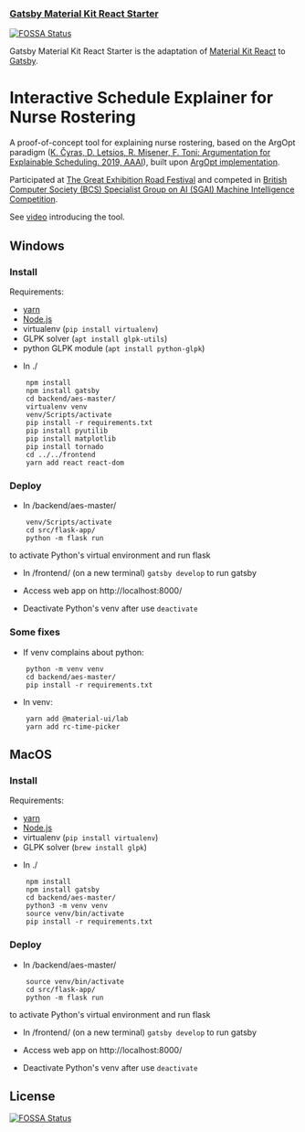 ### [Gatsby Material Kit React Starter](https://amazing-jones-e61bda.netlify.com/)
[![FOSSA Status](https://app.fossa.io/api/projects/git%2Bgithub.com%2FWebCu%2Fgatsby-material-kit-react.svg?type=shield)](https://app.fossa.io/projects/git%2Bgithub.com%2FWebCu%2Fgatsby-material-kit-react?ref=badge_shield)


Gatsby Material Kit React Starter is the adaptation of [Material Kit React](https://www.creative-tim.com/product/material-kit-react) to [Gatsby](https://www.gatsbyjs.org/).

# Interactive Schedule Explainer for Nurse Rostering 

A proof-of-concept tool for explaining nurse rostering, based on the ArgOpt paradigm ([K. Čyras, D. Letsios, R. Misener, F. Toni: Argumentation for Explainable Scheduling. 2019, AAAI](https://aaai.org/ojs/index.php/AAAI/article/view/4126)), built upon [ArgOpt implementation](https://github.com/mylestunglee/aes).

Participated at [The Great Exhibition Road Festival](https://www.greatexhibitionroadfestival.co.uk/) and competed in [British Computer Society (BCS) Specialist Group on AI (SGAI) Machine Intelligence Competition](http://www.bcs-sgai.org/micomp/).

See [video](https://www.youtube.com/watch?v=pVXj_whrTkA) introducing the tool. 

## Windows 

### Install

Requirements:
- [yarn](https://yarnpkg.com/lang/en/docs/install/#windows-stable)
- [Node.js](https://nodejs.org/en/download/)
- virtualenv (```pip install virtualenv```)
- GLPK solver (`apt install glpk-utils`)
- python GLPK module (`apt install python-glpk`)

* In ./
```
	npm install
	npm install gatsby
	cd backend/aes-master/
	virtualenv venv
	venv/Scripts/activate
	pip install -r requirements.txt
	pip install pyutilib
	pip install matplotlib
	pip install tornado
	cd ../../frontend	
	yarn add react react-dom	
```

### Deploy

* In /backend/aes-master/
```
	venv/Scripts/activate
	cd src/flask-app/
	python -m flask run
```

to activate Python's virtual environment and run flask

* In /frontend/ (on a new terminal)
``` gatsby develop ```
	to run gatsby

* Access web app on http://localhost:8000/

* Deactivate Python's venv after use
``` deactivate ```

### Some fixes

* If venv complains about python: 
```
	python -m venv venv
	cd backend/aes-master/
	pip install -r requirements.txt
```

* In venv:
```
	yarn add @material-ui/lab
	yarn add rc-time-picker
```

## MacOS

### Install

Requirements:
- [yarn](https://yarnpkg.com/en/docs/install#mac-stable)
- [Node.js](https://nodejs.org/en/download/)
- virtualenv (```pip install virtualenv```)
- GLPK solver (`brew install glpk`)

* In ./
```
	npm install
	npm install gatsby
	cd backend/aes-master/
	python3 -m venv venv
	source venv/bin/activate
	pip install -r requirements.txt
```

### Deploy

* In /backend/aes-master/
```
	source venv/bin/activate
	cd src/flask-app/
	python -m flask run
```

to activate Python's virtual environment and run flask

* In /frontend/ (on a new terminal)
``` gatsby develop ```
	to run gatsby

* Access web app on http://localhost:8000/

* Deactivate Python's venv after use
``` deactivate ```
 

## License
[![FOSSA Status](https://app.fossa.io/api/projects/git%2Bgithub.com%2FWebCu%2Fgatsby-material-kit-react.svg?type=large)](https://app.fossa.io/projects/git%2Bgithub.com%2FWebCu%2Fgatsby-material-kit-react?ref=badge_large)
